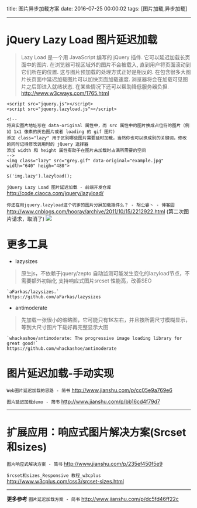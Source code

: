 title: 图片异步加载方案
date: 2016-07-25 00:00:02
tags: [图片加载,异步加载]

---

# jQuery Lazy Load 图片延迟加载
> Lazy Load 是一个用 JavaScript 编写的 jQuery 插件. 它可以延迟加载长页面中的图片. 在浏览器可视区域外的图片不会被载入, 直到用户将页面滚动到它们所在的位置. 这与图片预加载的处理方式正好是相反的.
在包含很多大图片长页面中延迟加载图片可以加快页面加载速度. 浏览器将会在加载可见图片之后即进入就绪状态. 在某些情况下还可以帮助降低服务器负担.
http://www.w3cways.com/1765.html

```
<script src="jquery.js"></script>
<script src="jquery.lazyload.js"></script>

<!--
将真实图片地址写在 data-original 属性中，而 src 属性中的图片换成占位符的图片（例如 1x1 像素的灰色图片或者 loading 的 gif 图片）
添加 class="lazy" 用于区别哪些图片需要延时加载，当然你也可以换成别的关键词，修改的同时记得修改调用时的 jQuery 选择器
添加 width 和 height 属性有助于在图片未加载时占满所需要的空间
-->
<img class="lazy" src="grey.gif" data-original="example.jpg" width="640" heigh="480">

$('img.lazy').lazyload();
```
`jQuery Lazy Load 图片延迟加载 - 前端开发仓库`
http://code.ciaoca.com/jquery/lazyload/

`你还在用jquery.lazyload这个坑爹的图片分屏加载插件么？ - 胡尐睿丶 - 博客园`
http://www.cnblogs.com/hooray/archive/2011/10/15/2212922.html
(第二次图片请求，取消了)
![](http://7xnbs3.com1.z0.glb.clouddn.com/16-7-25/81154367.jpg)
<!--
 -->

# 更多工具
- lazysizes
>原生js，不依赖于jquery/zepto
自动监测可能发生变化的lazyload节点，不需要额外初始化
支持响应式图片srcset
性能高，改善SEO

    `aFarkas/lazysizes.`
    https://github.com/aFarkas/lazysizes

- antimoderate
>先加载一张很小的缩略图，它可能只有1K左右，并且按所需尺寸模糊显示，等到大尺寸图片下载好再完整显示大图

    `whackashoe/antimoderate: The progressive image loading library for great good!`
    https://github.com/whackashoe/antimoderate

# 图片延迟加载-手动实现
`Web图片延迟加载的思路 - 简书`
http://www.jianshu.com/p/cc05e9a769e6

`图片延迟加载demo - 简书`
http://www.jianshu.com/p/bb16cd4f79d7

---
# 扩展应用：响应式图片解决方案(Srcset和sizes)
 
`图片响应式解决方案 - 简书`
http://www.jianshu.com/p/235ef450f5e9

`Srcset和sizes_Responsive 教程_w3cplus`
http://www.w3cplus.com/css3/srcset-sizes.html

---
**更多参考**
`图片延迟加载方案 - 简书`
http://www.jianshu.com/p/dc5fd46ff22c

<!-- more -->